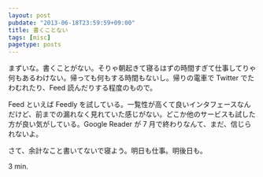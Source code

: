 ```yaml
---
layout: post
pubdate: "2013-06-18T23:59:59+09:00"
title: 書くことない
tags: [misc]
pagetype: posts
---
```

まずいな。書くことがない。そりゃ朝起きて寝るはずの時間すぎて仕事してりゃ何もあるわけない。帰っても何もする時間もないし。帰りの電車で Twitter でたわむれたり、Feed 読んだりする程度のもので。

Feed といえば Feedly を試している。一覧性が高くて良いインタフェースなんだけど、前までの漏れなく見れていた感じがない。どこか他のサービスも試した方が良い気がしている。Google Reader が 7 月で終わりなんて、まだ、信じられないよ。

さて、余計なこと書いてないで寝よう。明日も仕事。明後日も。

3 min.
